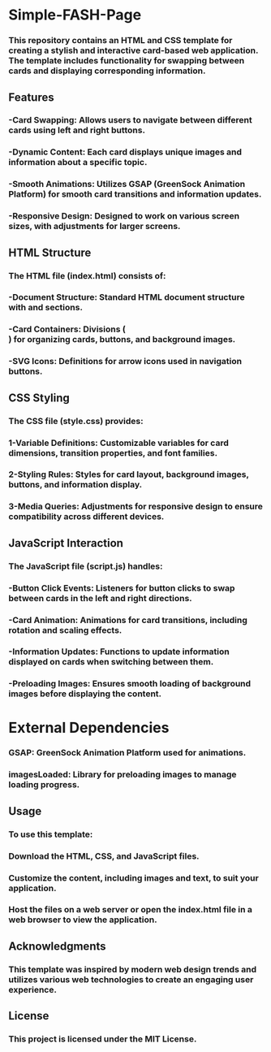 # Simple-FASH-Page
### This repository contains an HTML and CSS template for creating a stylish and interactive card-based web application. The template includes functionality for swapping between cards and displaying corresponding information.

## Features
### -Card Swapping: Allows users to navigate between different cards using left and right buttons.
### -Dynamic Content: Each card displays unique images and information about a specific topic.
### -Smooth Animations: Utilizes GSAP (GreenSock Animation Platform) for smooth card transitions and information updates.
### -Responsive Design: Designed to work on various screen sizes, with adjustments for larger screens.

## HTML Structure
### The HTML file (index.html) consists of:
### -Document Structure: Standard HTML document structure with <head> and <body> sections.
### -Card Containers: Divisions (<div>) for organizing cards, buttons, and background images.
### -SVG Icons: Definitions for arrow icons used in navigation buttons.

## CSS Styling
### The CSS file (style.css) provides:
### 1-Variable Definitions: Customizable variables for card dimensions, transition properties, and font families.
### 2-Styling Rules: Styles for card layout, background images, buttons, and information display.
### 3-Media Queries: Adjustments for responsive design to ensure compatibility across different devices.

## JavaScript Interaction
### The JavaScript file (script.js) handles:
### -Button Click Events: Listeners for button clicks to swap between cards in the left and right directions.
### -Card Animation: Animations for card transitions, including rotation and scaling effects.
### -Information Updates: Functions to update information displayed on cards when switching between them.
### -Preloading Images: Ensures smooth loading of background images before displaying the content.

# External Dependencies
### GSAP: GreenSock Animation Platform used for animations.
### imagesLoaded: Library for preloading images to manage loading progress.

## Usage
### To use this template:

### Download the HTML, CSS, and JavaScript files.
### Customize the content, including images and text, to suit your application.
### Host the files on a web server or open the index.html file in a web browser to view the application.

## Acknowledgments
### This template was inspired by modern web design trends and utilizes various web technologies to create an engaging user experience.

## License
### This project is licensed under the MIT License.
